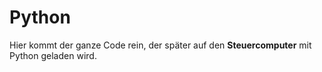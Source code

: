 # Python

Hier kommt der ganze Code rein, der später auf den **Steuercomputer** mit Python geladen wird. 